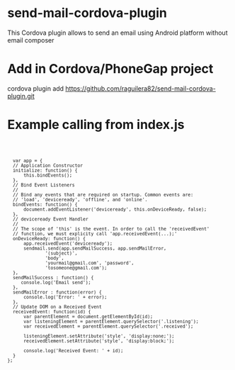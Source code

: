 send-mail-cordova-plugin
========================

This Cordova plugin allows to send an email using Android platform without email composer

Add in Cordova/PhoneGap project
========================

cordova plugin add https://github.com/raguilera82/send-mail-cordova-plugin.git


Example calling from index.js
========================

<code>
        
      var app = {
      // Application Constructor
      initialize: function() {
          this.bindEvents();
      },
      // Bind Event Listeners
      //
      // Bind any events that are required on startup. Common events are:
      // 'load', 'deviceready', 'offline', and 'online'.
      bindEvents: function() {
          document.addEventListener('deviceready', this.onDeviceReady, false);
      },
      // deviceready Event Handler
      //
      // The scope of 'this' is the event. In order to call the 'receivedEvent'
      // function, we must explicity call 'app.receivedEvent(...);'
      onDeviceReady: function() {
          app.receivedEvent('deviceready');
          sendmail.send(app.sendMailSuccess, app.sendMailError,
                  '(subject)',
                  'body', 
                  'yourmail@gmail.com', 'password',
                  'tosomeone@gmail.com');
      },
      sendMailSuccess : function() {
         console.log('Email send');
      },
      sendMailError : function(error) {
          console.log('Error: ' + error);
      },
      // Update DOM on a Received Event
      receivedEvent: function(id) {
          var parentElement = document.getElementById(id);
          var listeningElement = parentElement.querySelector('.listening');
          var receivedElement = parentElement.querySelector('.received');
    
          listeningElement.setAttribute('style', 'display:none;');
          receivedElement.setAttribute('style', 'display:block;');
    
          console.log('Received Event: ' + id);
      }
    };
</code>
